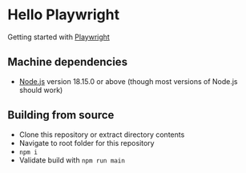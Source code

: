 # Hello Playwright

Getting started with [Playwright](https://playwright.dev)

## Machine dependencies

- [Node.js](https://nodejs.org/en/) version 18.15.0 or above (though most versions of Node.js should work)

## Building from source

- Clone this repository or extract directory contents
- Navigate to root folder for this repository
- `npm i`
- Validate build with `npm run main`
